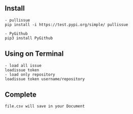 ## Install
```
- pullissue
pip install -i https://test.pypi.org/simple/ pullissue

- PyGithub
pip3 install PyGithub
```
## Using on Terminal
```
- load all issue
loadissue token
- load only repository
loadissue token username/repository
```
## Complete
```
file.csv will save in your Document
```